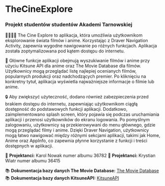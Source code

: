 # TheCineExplore

### Projekt studentów studentów Akademi Tarnowskiej

👨‍💻👩‍💻 The Cine Explore to aplikacja, która umożliwia użytkownikom eksplorowanie świata filmów i anime. Korzystając z Draver Navigation Activity, zapewnia wygodne nawigowanie po różnych funkcjach. Aplikacja została zoptymalizowana pod kątem dostępu do internetu.

🎥 Główne funkcje aplikacji obejmują wyszukiwanie filmów i anime przy użyciu Kitsune API dla anime oraz The Movie Database dla filmów. Użytkownicy mogą przeglądać listę najlepiej ocenianych filmów, popularnych produkcji oraz nadchodzących premier. Po kliknięciu na konkretny tytuł, aplikacja wyświetla najważniejsze informacje o filmie lub anime.

🔒 Aby zwiększyć użyteczność, dodano również zabezpieczenia przed brakiem dostępu do internetu, zapewniając użytkownikom ciągłą dostępność do podstawowych funkcji aplikacji. Dodatkowo, zaimplementowano splash screen, który pojawia się podczas uruchamiania aplikacji i przenosi użytkowników do ekranu logowania. Po pomyślnym zalogowaniu, użytkownicy są przekierowywani do menu głównego, gdzie mogą przeglądać filmy i anime. Dzięki Draver Navigation, użytkownicy mogą łatwo nawigować między różnymi sekcjami aplikacji, takimi jak Home, Anime oraz AppInfo, co zapewnia płynne korzystanie z funkcji i treści dostępnych w aplikacji.

🎨 **Projektanci:** Karol Nowak numer albumu 36782 
🎨 **Projektanci:** Krystian Wiatr numer albumu 36415

📚 **Dokumentacja bazy danych The Movie Database:** [The Movie Database](https://developer.themoviedb.org/reference/intro/getting-started)
📚 **Dokumentacja bazy danych KitsuneAPI:** [KitsuneAPI](https://kitsu.docs.apiary.io/#introduction/json:api)

